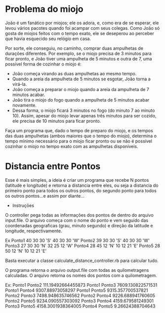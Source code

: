 # Problema do miojo

João é um fanático por miojos; ele os adora, e, como era de se esperar, ele levou vários pacotes quando foi acampar com seus colegas. Como João só gosta de miojos feitos com o tempo exato, ele se deseperou ao perceber que havia esquecido seu relógio em casa.

Por sorte, ele conseguiu, no caminho, comprar duas ampulhetas de durações diferentes. Por exemplo, se o miojo precisa de 3 minutos para ficar pronto, e João tiver uma ampulheta de 5 minutos e outra de 7, uma possível forma de cozinhar o miojo é:

- João começa virando as duas ampulhetas ao mesmo tempo.
- Quando a areia da ampulheta de 5 minutos se esgotar, João torna a virá-la.
- João começa a preparar o miojo quando a areia da ampulheta de 7 minutos acabar.
- João tira o miojo do fogo quando a ampulheta de 5 minutos acabar novamente.
- Dessa forma, o miojo ficará 3 minutos no fogo (do minuto 7 ao minuto 10). Assim, apesar do miojo levar apenas três minutos para ser cozido, ele precisa de 10 minutos para ficar pronto.

Faça um programa que, dado o tempo de preparo do miojo, e os tempos das duas ampulhetas (ambos maiores que o tempo do miojo), determina o tempo mínimo necessário para o miojo ficar pronto ou se não é possível cozinhar o miojo no tempo exato com as ampulhetas disponíveis.



# Distancia entre Pontos
Esse é mais simples, a ideia é criar um programa que recebe N pontos (latitude e longitude) e retorna a distancia entre eles, ou seja a distancia do primeiro ponto para todos os outros pontos, do segundo ponto para todos os outros pontos…e assim por diante...

- Instruções

O controller pega todas as informações dos pontos de dentro do arquivo input.file. O arquivo começa com o nome do ponto e vem seguido das coordenadas geograficas (grau, minuto segundo) e direção da latitude e longitude, respectivamente.

Ex
Ponto1 40 30 30 'S' 40 30 30 'W'
Ponto2 39 30 30 'S' 40 30 30 'W'
Ponto3 27 30 30 'N' 32 25 12 'W'
Ponto4 28 45 12 'N' 10 12 21 'E'
Ponto5 28 50 12 'N' 10 12 21 'E'

Basta executar a classe calculate_distance_controller.rb para calcular tudo.

O programa retorna o arquivo output.file com todas as quilometragens calculadas. O arquivo retorna os nomes dos pontos com a quilometragem.

Ex: 
Ponto1 Ponto2 111.19492664455873
Ponto1 Ponto3 7609.130822571531
Ponto1 Ponto4 9307.88973058297
Ponto1 Ponto5 9315.357700537821
Ponto2 Ponto3 7498.948635746562
Ponto2 Ponto4 9226.688941760605
Ponto2 Ponto5 9234.090557303092
Ponto3 Ponto4 4159.679581249301
Ponto3 Ponto5 4158.3001938364005
Ponto4 Ponto5 9.26624388704643


